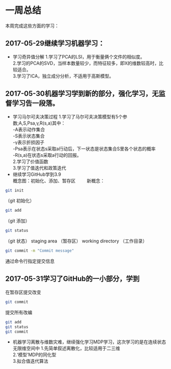# 一周总结
本周完成这些方面的学习：
## 2017-05-29继续学习机器学习：
* 学习奇异值分解
1.学习了PCA的LSI，用于衡量俩个文件的相似度。         
2.学习的PCA的SVD，当样本数量较少，而特征较多，即X的维数较高时，比较适合。     
3.学习了ICA，独立成分分析，不适用于高斯模型。
## 2017-05-30机器学习学到新的部分，强化学习，无监督学习告一段落。
* 学习马尔可夫决策过程
1.学习了马尔可夫决策模型有5个参数;A,S,Psa,γ,R(s,a)其中：                         
-A表示动作集合                     
-S表示状态集合                    
-γ表示折损因子                           
-Psa表示在状态s采取a行动后，下一状态是状态集合S里各个状态的概率                  
-R(s,a)在状态s采取a行动的回报。                        
2.学习了价值函数          
3.学习了值迭代和政策迭代  
* 继续学习GitHub学到3.9               
概念图：初始化、添加、暂存区                       
新概念：                                 
```bash
git init
```
（git 初始化）
```bash
git add 
```
（git 添加）
```bash
git status
```
 （git 状态）
staging area （暂存区）
working directory （工作目录）   
```bash
git commit -m "Commit message"
```
通过命令行指定提交信息
## 2017-05-31学习了GitHub的一小部分，学到     
在暂存区提交改变
```bash
git commit
```
提交所有改编
```bash
git add
git status
git commit
```
* 机器学习离散与维数灾难，继续强化学习MDP学习，这次学习的是在连续状态无限维空间中
1.先简单叙述离散化，比较适用于二三维      
2.‘模型’MDP的同化型      
3.拟合值迭代算法      
